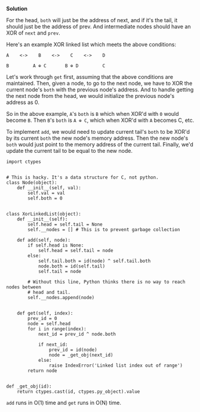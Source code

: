 
**Solution**

For the head, `both` will just be the address of next, and if it's the tail, it should just be the address of prev. And intermediate nodes should have an XOR of `next` and `prev`.

Here's an example XOR linked list which meets the above conditions:

    A    <->    B    <->    C    <->    D
    
    B         A ⊕ C       B ⊕ D         C
    

Let's work through `get` first, assuming that the above conditions are maintained. Then, given a node, to go to the next node, we have to XOR the current node's `both` with the previous node's address. And to handle getting the next node from the head, we would initialize the previous node's address as 0.

So in the above example, `A`'s `both` is `B` which when XOR'd with `0` would become `B`. Then `B`'s `both` is `A ⊕ C`, which when XOR'd with `A` becomes C, etc.

To implement `add`, we would need to update current tail's `both` to be XOR'd by its current `both` the new node's memory address. Then the new node's `both` would just point to the memory address of the current tail. Finally, we'd update the current tail to be equal to the new node.

    import ctypes
    
    
    # This is hacky. It's a data structure for C, not python.
    class Node(object):
        def __init__(self, val):
            self.val = val
            self.both = 0
    
    
    class XorLinkedList(object):
        def __init__(self):
            self.head = self.tail = None
            self.__nodes = [] # This is to prevent garbage collection
    
        def add(self, node):
            if self.head is None:
                self.head = self.tail = node
            else:
                self.tail.both = id(node) ^ self.tail.both
                node.both = id(self.tail)
                self.tail = node
    
            # Without this line, Python thinks there is no way to reach nodes between
            # head and tail.
            self.__nodes.append(node)
    
    
        def get(self, index):
            prev_id = 0
            node = self.head
            for i in range(index):
                next_id = prev_id ^ node.both
    
                if next_id:
                    prev_id = id(node)
                    node = _get_obj(next_id)
                else:
                    raise IndexError('Linked list index out of range')
            return node
    
    
    def _get_obj(id):
        return ctypes.cast(id, ctypes.py_object).value
    

`add` runs in O(1) time and `get` runs in O(N) time.
